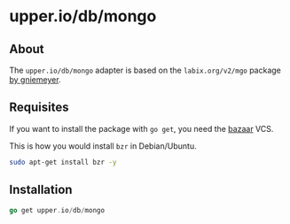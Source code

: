 # upper.io/db/mongo

## About

The `upper.io/db/mongo` adapter is based on the `labix.org/v2/mgo` package [by
gniemeyer][1].

## Requisites

If you want to install the package with `go get`, you need the [bazaar][2] VCS.

This is how you would install `bzr` in Debian/Ubuntu.

```sh
sudo apt-get install bzr -y
```

## Installation

```go
go get upper.io/db/mongo
```

[1]: http://labix.org/v2/mgo
[2]: http://bazaar.canonical.com/en/
